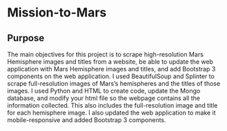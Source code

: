 # Mission-to-Mars
## Purpose
The main objectives for this project is to scrape high-resolution Mars Hemisphere images and titles from a website, be able to update the web application with Mars Hemisphere images and titles, and add Bootstrap 3 components on the web application. I used BeautifulSoup and Splinter to scrape full-resolution images of Mars’s hemispheres and the titles of those images. I used Python and HTML to create code, update the Mongo database, and modify your html file so the webpage contains all the information collected. This also includes the full-resolution image and title for each hemisphere image. I also updated the web application to make it mobile-responsive and added Bootstrap 3 components.
